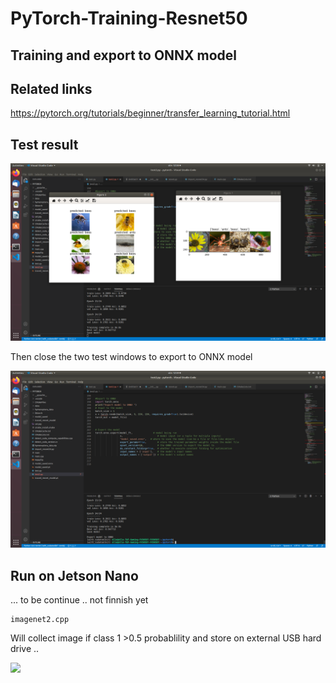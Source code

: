 # PyTorch-Training-Resnet50

## Training and export to ONNX model

## Related links

https://pytorch.org/tutorials/beginner/transfer_learning_tutorial.html

## Test result

![](test_bee_ant.png)

Then close the two test windows to export to ONNX model

![](export_ONNX.png)

## Run on Jetson Nano

... to be continue .. not finnish yet
    
    imagenet2.cpp 
    
Will collect image if class 1 >0.5 probablility and store on external USB hard drive ..

![](store_image.jpg)

